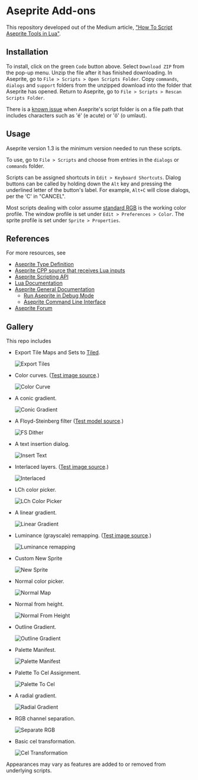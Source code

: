 # Aseprite Add-ons

This repository developed out of the Medium article, ["How To Script Aseprite Tools in Lua"](https://behreajj.medium.com/how-to-script-aseprite-tools-in-lua-8f849b08733).

## Installation

To install, click on the green `Code` button above. Select `Download ZIP` from the pop-up menu. Unzip the file after it has finished downloading. In Aseprite, go to `File > Scripts > Open Scripts Folder`. Copy `commands`, `dialogs` and `support` folders from the unzipped download into the folder that Aseprite has opened. Return to Aseprite, go to `File > Scripts > Rescan Scripts Folder`.

There is a [known issue](https://community.aseprite.org/t/script-folder-path-cannot-open-no-such-file-or-directory/16818/) when Aseprite's script folder is on a file path that includes characters such as 'é' (e acute) or 'ö' (o umlaut).

## Usage

Aseprite version 1.3 is the minimum version needed to run these scripts.

To use, go to `File > Scripts` and choose from entries in the `dialogs` or `commands` folder.

Scripts can be assigned shortcuts in `Edit > Keyboard Shortcuts`. Dialog buttons can be called by holding down the `Alt` key and pressing the underlined letter of the button's label. For example, `Alt+C` will close dialogs, per the 'C' in "CANCEL".

Most scripts dealing with color assume [standard RGB](https://en.wikipedia.org/wiki/SRGB) is the working color profile. The window profile is set under `Edit > Preferences > Color`. The sprite profile is set under `Sprite > Properties`.

## References

For more resources, see

- [Aseprite Type Definition](https://github.com/behreajj/aseprite-type-definition)
- [Aseprite CPP source that receives Lua inputs](https://github.com/aseprite/aseprite/tree/main/src/app/script)
- [Aseprite Scripting API](https://github.com/aseprite/api)
- [Lua Documentation](http://www.lua.org/docs.html)
- [Aseprite General Documentation](https://www.aseprite.org/docs/)
  - [Run Aseprite in Debug Mode](https://www.aseprite.org/docs/debug/)
  - [Aseprite Command Line Interface](https://www.aseprite.org/docs/cli/)
- [Aseprite Forum](https://community.aseprite.org/)

## Gallery

This repo includes

- Export Tile Maps and Sets to [Tiled](https://www.mapeditor.org/).

  ![Export Tiles](screencaps/exportTiles.png)

- Color curves. ([Test image source](https://en.wikipedia.org/wiki/File:Fire_breathing_2_Luc_Viatour.jpg).)

  ![Color Curve](screencaps/colorCurve.png)
  
- A conic gradient.

  ![Conic Gradient](screencaps/conicGradient.png)

- A Floyd-Steinberg filter ([Test model source](https://www.myminifactory.com/object/3d-print-horseman-at-maria-theresia-platz-152331).)

  ![FS Dither](screencaps/dither.png)

- A text insertion dialog.

  ![Insert Text](screencaps/insertText.png)

- Interlaced layers. ([Test image source](https://en.wikipedia.org/wiki/File:Fire_breathing_2_Luc_Viatour.jpg).)

  ![Interlaced](screencaps/interlaced.png)

- LCh color picker.

  ![LCh Color Picker](screencaps/lchPicker.png)

- A linear gradient.
 
  ![Linear Gradient](screencaps/linearGradient.png)

- Luminance (grayscale) remapping. ([Test image source](https://en.wikipedia.org/wiki/File:Fire_breathing_2_Luc_Viatour.jpg).)

  ![Luminance remapping](screencaps/lumRemap.png)

- Custom New Sprite

  ![New Sprite](screencaps/newSpritePlus.png)

- Normal color picker.

  ![Normal Map](screencaps/normalMap.png)

- Normal from height.

  ![Normal From Height](screencaps/normalFromHeight.png)

- Outline Gradient.

  ![Outline Gradient](screencaps/outlineGradient.png)

- Palette Manifest.

  ![Palette Manifest](screencaps/paletteManifest.png)

- Palette To Cel Assignment.

  ![Palette To Cel](screencaps/paletteToCel.png)

- A radial gradient.

  ![Radial Gradient](screencaps/radialGradient.png)

- RGB channel separation.

  ![Separate RGB](screencaps/sepRgb.png)

- Basic cel transformation.

  ![Cel Transformation](screencaps/transformCel.png)

Appearances may vary as features are added to or removed from underlying scripts.